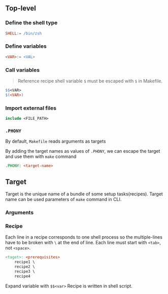 ## Top-level
### Define the shell type
```Makefile
SHELL:= /bin/zsh
```

### Define variables
```Makefile
<VAR>:= <VAL>
```

### Call variables
> Reference recipe shell variable
`$` must be escaped with `$` in Makefile.
```Makefile
$$<VAR>
$(<VAR>)
```

### Import external files
```Makefile
include <FILE_PATH>
```

### `.PHONY`
By default, `Makefile` reads arguments as targets

By adding the target names as values of `.PHONY`, 
we can escape the target and use them with `make` command
```Makefile
.PHONY: <target-name>
```

## Target
Target is the unique name of a bundle of some setup tasks(recipes).
Target name can be used parameters of `make` command in CLI.

### Arguments

### Recipe
Each line in a recipe corresponds to one shell process so the multiple-lines have to be broken with `\` at the end of line.
Each line must start with `<tab>`, not `<space>`.
```Makefile
<taget>: <prerequisites>
    recipe1 \
    recipe2 \
    recipe3 \
    recipe4
```
Expand variable with `$$<var>`
Recipe is written in shell script.
